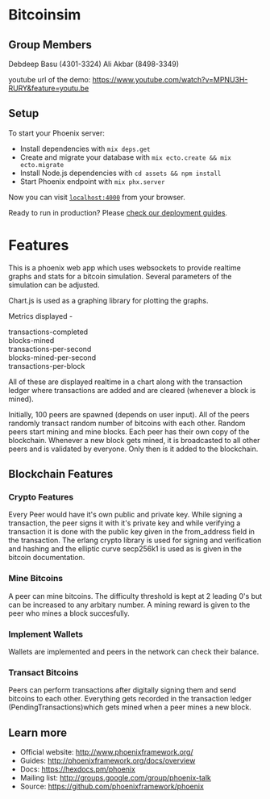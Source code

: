 # Bitcoinsim

## Group Members

Debdeep Basu (4301-3324)
Ali Akbar (8498-3349)

youtube url of the demo: https://www.youtube.com/watch?v=MPNU3H-RURY&feature=youtu.be

## Setup

To start your Phoenix server:

  * Install dependencies with `mix deps.get`
  * Create and migrate your database with `mix ecto.create && mix ecto.migrate`
  * Install Node.js dependencies with `cd assets && npm install`
  * Start Phoenix endpoint with `mix phx.server`

Now you can visit [`localhost:4000`](http://localhost:4000) from your browser.

Ready to run in production? Please [check our deployment guides](http://www.phoenixframework.org/docs/deployment).

# Features

This is a phoenix web app which uses websockets to provide realtime graphs and stats for a bitcoin simulation. Several parameters of the simulation can be adjusted.

Chart.js is used as a graphing library for plotting the graphs.

Metrics displayed -

transactions-completed  
blocks-mined  
transactions-per-second  
blocks-mined-per-second  
transactions-per-block

All of these are displayed realtime in a chart along with the transaction ledger where transactions are added and are cleared (whenever a block is mined).

Initially, 100 peers are spawned (depends on user input). All of the peers randomly transact random number of bitcoins with each other. Random peers start mining and mine blocks. Each peer has their own copy of the blockchain. Whenever a new block gets mined, it is broadcasted to all other peers and is validated by everyone. Only then is it added to the blockchain.

## Blockchain Features

### Crypto Features

Every Peer would have it's own public and private key. While signing a transaction, the peer signs it with it's private key and while verifying a transaction it is done with the public key given in the from_address field in the transaction. The erlang crypto library is used for signing and verification and hashing and the elliptic curve secp256k1 is used as is given in the bitcoin documentation.

### Mine Bitcoins

A peer can mine bitcoins. The difficulty threshold is kept at 2 leading 0's but can be increased to any arbitary number. A mining reward is given to the peer who mines a block succesfully.

### Implement Wallets

Wallets are implemented and peers in the network can check their balance.

### Transact Bitcoins

Peers can perform transactions after digitally signing them and send bitcoins to each other. Everything gets recorded in the transaction ledger (PendingTransactions)which gets mined when a peer mines a new block.


## Learn more

  * Official website: http://www.phoenixframework.org/
  * Guides: http://phoenixframework.org/docs/overview
  * Docs: https://hexdocs.pm/phoenix
  * Mailing list: http://groups.google.com/group/phoenix-talk
  * Source: https://github.com/phoenixframework/phoenix
